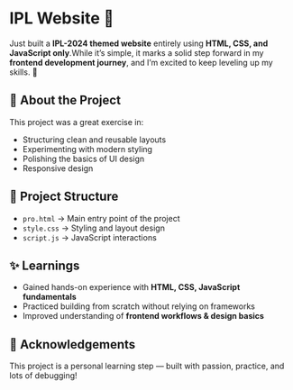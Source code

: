 # IPL Website 🏏

Just built a **IPL-2024 themed website** entirely using **HTML, CSS, and JavaScript only**.While it’s simple, it marks a solid step forward in my **frontend development journey**, and I’m excited to keep leveling up my skills. 🚀

## 📖 About the Project
This project was a great exercise in:
- Structuring clean and reusable layouts  
- Experimenting with modern styling  
- Polishing the basics of UI design
- Responsive design

## 📂 Project Structure
- `pro.html` → Main entry point of the project  
- `style.css` → Styling and layout design  
- `script.js` → JavaScript interactions  

## ✨ Learnings
- Gained hands-on experience with **HTML, CSS, JavaScript fundamentals**  
- Practiced building from scratch without relying on frameworks  
- Improved understanding of **frontend workflows & design basics**  

## 🙌 Acknowledgements
This project is a personal learning step — built with passion, practice, and lots of debugging!
